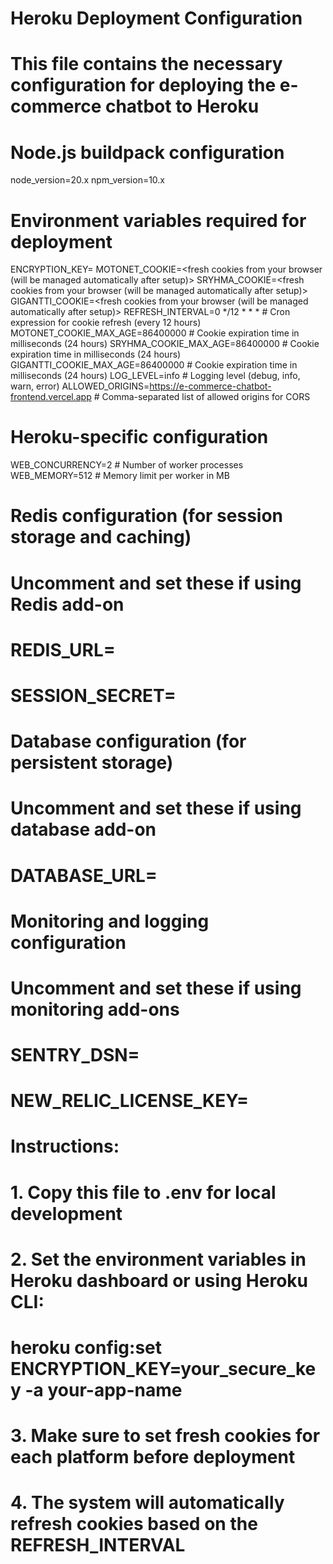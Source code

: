 # Heroku Deployment Configuration
# This file contains the necessary configuration for deploying the e-commerce chatbot to Heroku

# Node.js buildpack configuration
node_version=20.x
npm_version=10.x

# Environment variables required for deployment
ENCRYPTION_KEY=<secure random string for encrypting stored cookies>
MOTONET_COOKIE=<fresh cookies from your browser (will be managed automatically after setup)>
SRYHMA_COOKIE=<fresh cookies from your browser (will be managed automatically after setup)>
GIGANTTI_COOKIE=<fresh cookies from your browser (will be managed automatically after setup)>
REFRESH_INTERVAL=0 */12 * * * # Cron expression for cookie refresh (every 12 hours)
MOTONET_COOKIE_MAX_AGE=86400000 # Cookie expiration time in milliseconds (24 hours)
SRYHMA_COOKIE_MAX_AGE=86400000 # Cookie expiration time in milliseconds (24 hours)
GIGANTTI_COOKIE_MAX_AGE=86400000 # Cookie expiration time in milliseconds (24 hours)
LOG_LEVEL=info # Logging level (debug, info, warn, error)
ALLOWED_ORIGINS=https://e-commerce-chatbot-frontend.vercel.app # Comma-separated list of allowed origins for CORS

# Heroku-specific configuration
WEB_CONCURRENCY=2 # Number of worker processes
WEB_MEMORY=512 # Memory limit per worker in MB

# Redis configuration (for session storage and caching)
# Uncomment and set these if using Redis add-on
# REDIS_URL=<redis connection string>
# SESSION_SECRET=<secure random string for session encryption>

# Database configuration (for persistent storage)
# Uncomment and set these if using database add-on
# DATABASE_URL=<database connection string>

# Monitoring and logging configuration
# Uncomment and set these if using monitoring add-ons
# SENTRY_DSN=<sentry connection string>
# NEW_RELIC_LICENSE_KEY=<new relic license key>

# Instructions:
# 1. Copy this file to .env for local development
# 2. Set the environment variables in Heroku dashboard or using Heroku CLI:
#    heroku config:set ENCRYPTION_KEY=your_secure_key -a your-app-name
# 3. Make sure to set fresh cookies for each platform before deployment
# 4. The system will automatically refresh cookies based on the REFRESH_INTERVAL
